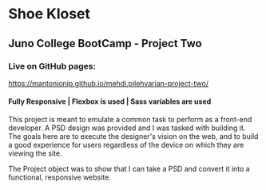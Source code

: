 # Shoe Kloset

## Juno College BootCamp - Project Two

### Live on GitHub pages: 
https://mantonionip.github.io/mehdi.pilehvarian-project-two/

#### Fully Responsive | Flexbox is used | Sass variables are used

This project is meant to emulate a common task to perform as a front-end developer. A PSD design was provided and I was tasked with building it. The goals here are to execute the designer's vision on the web, and to build a good experience for users regardless of the device on which they are viewing the site.

The Project object was to show that I can take a PSD and convert it into a functional, responsive website.
